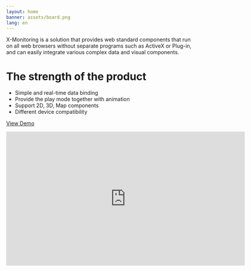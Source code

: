 ```yaml
---
layout: home
banner: assets/board.png
lang: en
---
```


X-Monitoring is a solution that provides web standard components that run on all web browsers without separate programs such as ActiveX or Plug-in, and can easily integrate various complex data and visual components.

# [](#header-strong-point)The strength of the product

*   Simple and real-time data binding
*   Provide the play mode together with animation
*   Support 2D, 3D, Map components
*   Different device compatibility

<a href="http://xmonitor.szweixun.com.cn" target="_blank">View Demo</a>

<iframe width="640" height="360" src="https://www.youtube.com/embed/sA9465F_-js?ecver=1" frameborder="0" allowfullscreen></iframe>
